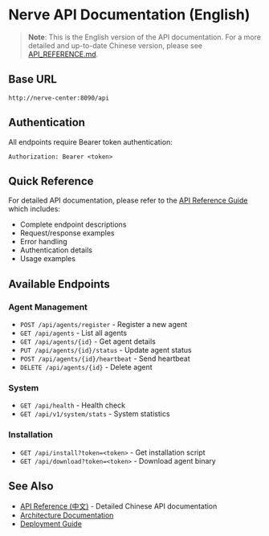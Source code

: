 # Nerve API Documentation (English)

> **Note**: This is the English version of the API documentation. For a more detailed and up-to-date Chinese version, please see [API_REFERENCE.md](API_REFERENCE.md).

## Base URL

```
http://nerve-center:8090/api
```

## Authentication

All endpoints require Bearer token authentication:

```
Authorization: Bearer <token>
```

## Quick Reference

For detailed API documentation, please refer to the [API Reference Guide](API_REFERENCE.md) which includes:

- Complete endpoint descriptions
- Request/response examples
- Error handling
- Authentication details
- Usage examples

## Available Endpoints

### Agent Management
- `POST /api/agents/register` - Register a new agent
- `GET /api/agents` - List all agents
- `GET /api/agents/{id}` - Get agent details
- `PUT /api/agents/{id}/status` - Update agent status
- `POST /api/agents/{id}/heartbeat` - Send heartbeat
- `DELETE /api/agents/{id}` - Delete agent

### System
- `GET /api/health` - Health check
- `GET /api/v1/system/stats` - System statistics

### Installation
- `GET /api/install?token=<token>` - Get installation script
- `GET /api/download?token=<token>` - Download agent binary

## See Also

- [API Reference (中文)](API_REFERENCE.md) - Detailed Chinese API documentation
- [Architecture Documentation](ARCHITECTURE.md)
- [Deployment Guide](DEPLOYMENT.md)
